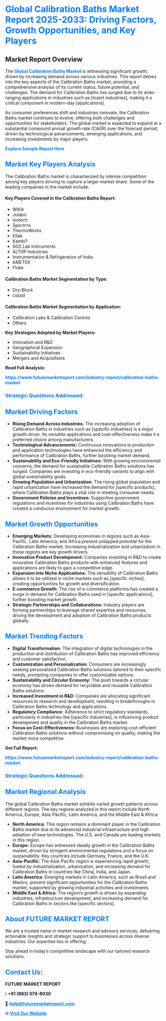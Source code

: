 <h1 style="color: #007BFF;">Global Calibration Baths Market Report 2025-2033: Driving Factors, Growth Opportunities, and Key Players</h1>

<section id="overview">
<h2>Market Report Overview</h2>
<p>The <a href="https://www.futuremarketreport.com/industry-report/calibration-baths-market" style="color: #007BFF; text-decoration: none;"><strong>Global Calibration Baths Market</strong></a> is witnessing significant growth, driven by increasing demand across various industries. This report delves into the key aspects of the Calibration Baths market, providing a comprehensive analysis of its current status, future potential, and challenges. The demand for Calibration Baths has surged due to its wide-ranging applications in industries such as [insert industries], making it a critical component in modern-day [applications].</p>
<p>As consumer preferences shift and industries innovate, the Calibration Baths market continues to evolve, offering both challenges and opportunities for stakeholders. The global market is expected to expand at a substantial compound annual growth rate (CAGR) over the forecast period, driven by technological advancements, emerging applications, and increasing investments by major players.</p>
</section>

<section id="overview">
<p><a href="https://www.futuremarketreport.com/request-sample/reportId=52316" style="color: #007BFF; text-decoration: none;"><strong>Explore Sample Report Here</strong></a></p>
</section>

<section id="key-players">
<h2 style="color: #007BFF;">Market Key Players Analysis</h2>
<p>The Calibration Baths market is characterized by intense competition among key players striving to capture a larger market share. Some of the leading companies in the market include:</p>
<h4>Key Players Covered in the Calibration Baths Report:</h4>
<ul><li>WIKA</li><li>Julabo</li><li>Isotech</li><li>Spectrns</li><li>ThermoWorks</li><li>Ellab</li><li>Kambi?</li><li>SGS Lab Instruments</li><li>ALTOP Industries</li><li>Instrumentation &amp; Refrigeration of India</li><li>AMETEK</li><li>Fluke</li></ul>
<h4>Calibration Baths Market Segmentation by Type:</h4>
<ul><li>Dry-Block</li><li>Liquid</li></ul>

<h4>Calibration Baths Market Segmentation by Application:</h4>
<ul><li>Calibration Labs &amp; Calibration Centres</li><li>Others</li></ul>
<p><strong>Key Strategies Adopted by Market Players:</strong></p>
<ul>
<li>Innovation and R&D</li>
<li>Geographical Expansion</li>
<li>Sustainability Initiatives</li>
<li>Mergers and Acquisitions</li>
</ul>
</section>

<section>
<p><strong>Read Full Analysis: </strong></p><a href="https://www.futuremarketreport.com/industry-report/calibration-baths-market" style="color: #007BFF; text-decoration: none;"><strong>https://www.futuremarketreport.com/industry-report/calibration-baths-market</strong></a>
<h3 style="color: #007BFF;">Strategic Questions Addressed:</h3>
</section>

<section id="driving-factors">
<h2 style="color: #007BFF;">Market Driving Factors</h2>
<ul>
<li><strong>Rising Demand Across Industries:</strong> The increasing adoption of Calibration Baths in industries such as [specific industries] is a major growth driver. Its versatile applications and cost-effectiveness make it a preferred choice among manufacturers.</li>
<li><strong>Technological Advancements:</strong> Continuous innovations in production and application technologies have enhanced the efficiency and performance of Calibration Baths, further boosting market demand.</li>
<li><strong>Sustainability and Eco-Friendly Initiatives:</strong> With growing environmental concerns, the demand for sustainable Calibration Baths solutions has surged. Companies are investing in eco-friendly variants to align with global sustainability goals.</li>
<li><strong>Growing Population and Urbanization:</strong> The rising global population and rapid urbanization have increased the demand for [specific products], where Calibration Baths plays a vital role in meeting consumer needs.</li>
<li><strong>Government Policies and Incentives:</strong> Supportive government regulations and incentives for industries using Calibration Baths have created a conducive environment for market growth.</li>
</ul>
</section>

<section id="growth-opportunities">
<h2 style="color: #007BFF;">Market Growth Opportunities</h2>
<ul>
<li><strong>Emerging Markets:</strong> Developing economies in regions such as Asia-Pacific, Latin America, and Africa present untapped potential for the Calibration Baths market. Increasing industrialization and urbanization in these regions are key growth drivers.</li>
<li><strong>Innovative Product Development:</strong> Companies investing in R&D to create innovative Calibration Baths products with enhanced features and applications are likely to gain a competitive edge.</li>
<li><strong>Expansion into Niche Applications:</strong> The versatility of Calibration Baths allows it to be utilized in niche markets such as [specific niches], creating opportunities for growth and diversification.</li>
<li><strong>E-commerce Growth:</strong> The rise of e-commerce platforms has created a surge in demand for Calibration Baths used in [specific applications], further boosting market growth.</li>
<li><strong>Strategic Partnerships and Collaborations:</strong> Industry players are forming partnerships to leverage shared expertise and resources, driving the development and adoption of Calibration Baths products globally.</li>
</ul>
</section>

<section id="trending-factors">
<h2 style="color: #007BFF;">Market Trending Factors</h2>
<ul>
<li><strong>Digital Transformation:</strong> The integration of digital technologies in the production and distribution of Calibration Baths has improved efficiency and customer satisfaction.</li>
<li><strong>Customization and Personalization:</strong> Consumers are increasingly seeking personalized Calibration Baths solutions tailored to their specific needs, prompting companies to offer customizable options.</li>
<li><strong>Sustainability and Circular Economy:</strong> The push towards a circular economy has driven demand for recyclable and reusable Calibration Baths solutions.</li>
<li><strong>Increased Investment in R&D:</strong> Companies are allocating significant resources to research and development, resulting in breakthroughs in Calibration Baths technology and applications.</li>
<li><strong>Regulatory Compliance:</strong> Adherence to strict regulatory standards, particularly in industries like [specific industries], is influencing product development and quality in the Calibration Baths market.</li>
<li><strong>Focus on Cost-Effectiveness:</strong> Businesses are exploring cost-efficient Calibration Baths solutions without compromising on quality, making the market more competitive.</li>
</ul>
</section>

<section>
<p><strong>Get Full Report: </strong></p><a href="https://www.futuremarketreport.com/industry-report/calibration-baths-market" style="color: #007BFF; text-decoration: none;"><strong>https://www.futuremarketreport.com/industry-report/calibration-baths-market</strong></a>
<h3 style="color: #007BFF;">Strategic Questions Addressed:</h3>
</section>


<section id="regional-analysis">
<h2 style="color: #007BFF;">Market Regional Analysis</h2>
<p>The global Calibration Baths market exhibits varied growth patterns across different regions. The key regions analyzed in this report include North America, Europe, Asia-Pacific, Latin America, and the Middle East & Africa:</p>
<ul>
<li><strong>North America:</strong> This region remains a dominant player in the Calibration Baths market due to its advanced industrial infrastructure and high adoption of new technologies. The U.S. and Canada are leading markets in this region.</li>
<li><strong>Europe:</strong> Europe has witnessed steady growth in the Calibration Baths market, driven by stringent environmental regulations and a focus on sustainability. Key countries include Germany, France, and the U.K.</li>
<li><strong>Asia-Pacific:</strong> The Asia-Pacific region is experiencing rapid growth, fueled by industrialization, urbanization, and increasing demand for Calibration Baths in countries like China, India, and Japan.</li>
<li><strong>Latin America:</strong> Emerging markets in Latin America, such as Brazil and Mexico, present significant opportunities for the Calibration Baths market, supported by growing industrial activities and investments.</li>
<li><strong>Middle East & Africa:</strong> The region’s growth is driven by expanding industries, infrastructure development, and increasing demand for Calibration Baths in sectors like [specific sectors].</li>
</ul>
</section>

<footer>
<h2 style="color: #007BFF;">About FUTURE MARKET REPORT</h2>
<p>We are a trusted name in market research and advisory services, delivering actionable insights and strategic support to businesses across diverse industries. Our expertise lies in offering:</p>

<p>Stay ahead in today’s competitive landscape with our tailored research solutions.</p>

<h2 style="color: #007BFF;">Contact Us:</h2>
<p><strong>FUTURE MARKET REPORT</strong></p>
<p>📞 <strong>+91 (883) 074-8030</strong></p>
<p>📧 <strong><a href="mailto:help@futuremarketreport.com" style="color: #007BFF;">help@futuremarketreport.com</a></strong></p>
<p>🌐 <strong><a href="https://www.futuremarketreport.com/" style="color: #007BFF;">Visit Our Website</a></strong></p>
</footer>